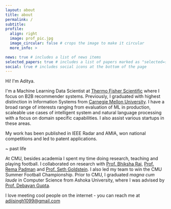 ```yaml
---
layout: about
title: about
permalink: /
subtitle: 
profile:
  align: right
  image: prof_pic.jpg
  image_circular: false # crops the image to make it circular
  more_info: >

news: true # includes a list of news items
selected_papers: true # includes a list of papers marked as "selected={true}"
social: true # includes social icons at the bottom of the page
---
```

Hi! I'm Aditya.

I'm a Machine Learning Data Scientist at [Thermo Fisher Scientific](https://corporate.thermofisher.com/content/tfcorpsite/us/en/index/about.html) where I focus on B2B recommender systems. Previously, I graduated with highest distinction in Information Systems from [Carnegie Mellon University](https://www.cmu.edu/). I have a broad range of interests ranging from evaluation of ML in production, scaleable use cases of intelligent system and natural language processing with a focus on domain specific capabilities. I also assist various startups in these areas.

My work has been published in IEEE Radar and AMIA, won national competitions and led to patent applications.

~ past life

At CMU, besides academia I spent my time doing research, teaching and playing football. I collaborated on research  with [Prof. Bhiksha Raj](http://mlsp.cs.cmu.edu/people/bhiksha/), [Prof. Rema Padman](https://www.semanticscholar.org/author/R.-Padman/1732864) and [Prof. Seth Goldstein](https://csd.cmu.edu/people/faculty/seth-goldstein). I also led my team to win the CMU Summer Football Championship. Prior to CMU, I graduated *magna cum laude* in Computer Science from Ashoka University, where I was advised by [Prof. Debayan Gupta](https://debayangupta.com/).

I love meeting cool people on the internet - you can reach me at adiisingh1099@gmail.com

<!-- on matching clinical trials to patient health records to improve diversity in recruitment. The project led to a first prize in the [3C-AI4H Bowl](https://www.3cai4h.org/finalscompetition) held at Northwestern University and was published in AMIA. I also worked with [Prof. Bhiksha Raj](http://mlsp.cs.cmu.edu/people/bhiksha/) on improving sound event classification systems. I led 

Edit `_bibliography/papers.bib` and Jekyll will render your [publications page](/al-folio/publications/) automatically. -->